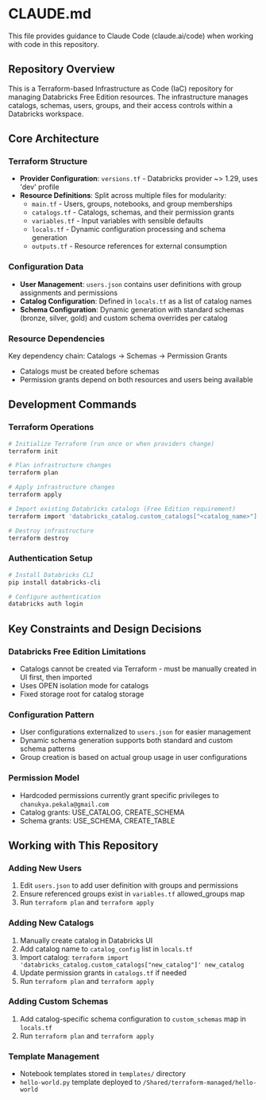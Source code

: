 # CLAUDE.md

This file provides guidance to Claude Code (claude.ai/code) when working with code in this repository.

## Repository Overview

This is a Terraform-based Infrastructure as Code (IaC) repository for managing Databricks Free Edition resources. The infrastructure manages catalogs, schemas, users, groups, and their access controls within a Databricks workspace.

## Core Architecture

### Terraform Structure
- **Provider Configuration**: `versions.tf` - Databricks provider ~> 1.29, uses 'dev' profile
- **Resource Definitions**: Split across multiple files for modularity:
  - `main.tf` - Users, groups, notebooks, and group memberships
  - `catalogs.tf` - Catalogs, schemas, and their permission grants
  - `variables.tf` - Input variables with sensible defaults
  - `locals.tf` - Dynamic configuration processing and schema generation
  - `outputs.tf` - Resource references for external consumption

### Configuration Data
- **User Management**: `users.json` contains user definitions with group assignments and permissions
- **Catalog Configuration**: Defined in `locals.tf` as a list of catalog names
- **Schema Configuration**: Dynamic generation with standard schemas (bronze, silver, gold) and custom schema overrides per catalog

### Resource Dependencies
Key dependency chain: Catalogs → Schemas → Permission Grants
- Catalogs must be created before schemas
- Permission grants depend on both resources and users being available

## Development Commands

### Terraform Operations
```bash
# Initialize Terraform (run once or when providers change)
terraform init

# Plan infrastructure changes
terraform plan

# Apply infrastructure changes
terraform apply

# Import existing Databricks catalogs (Free Edition requirement)
terraform import 'databricks_catalog.custom_catalogs["<catalog_name>"]' <catalog_name>

# Destroy infrastructure
terraform destroy
```

### Authentication Setup
```bash
# Install Databricks CLI
pip install databricks-cli

# Configure authentication
databricks auth login
```

## Key Constraints and Design Decisions

### Databricks Free Edition Limitations
- Catalogs cannot be created via Terraform - must be manually created in UI first, then imported
- Uses OPEN isolation mode for catalogs
- Fixed storage root for catalog storage

### Configuration Pattern
- User configurations externalized to `users.json` for easier management
- Dynamic schema generation supports both standard and custom schema patterns
- Group creation is based on actual group usage in user configurations

### Permission Model
- Hardcoded permissions currently grant specific privileges to `chanukya.pekala@gmail.com`
- Catalog grants: USE_CATALOG, CREATE_SCHEMA
- Schema grants: USE_SCHEMA, CREATE_TABLE

## Working with This Repository

### Adding New Users
1. Edit `users.json` to add user definition with groups and permissions
2. Ensure referenced groups exist in `variables.tf` allowed_groups map
3. Run `terraform plan` and `terraform apply`

### Adding New Catalogs
1. Manually create catalog in Databricks UI
2. Add catalog name to `catalog_config` list in `locals.tf`
3. Import catalog: `terraform import 'databricks_catalog.custom_catalogs["new_catalog"]' new_catalog`
4. Update permission grants in `catalogs.tf` if needed
5. Run `terraform plan` and `terraform apply`

### Adding Custom Schemas
1. Add catalog-specific schema configuration to `custom_schemas` map in `locals.tf`
2. Run `terraform plan` and `terraform apply`

### Template Management
- Notebook templates stored in `templates/` directory
- `hello-world.py` template deployed to `/Shared/terraform-managed/hello-world`